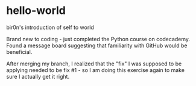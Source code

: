 hello-world
===========

bir0n's introduction of self to world

Brand new to coding - just completed the Python course on codecademy.
Found a message board suggesting that familiarity with GitHub would be beneficial.

After merging my branch, I realized that the "fix" I was supposed to be applying needed to be fix #1 - so I am doing this exercise again to make sure I actually get it right.
